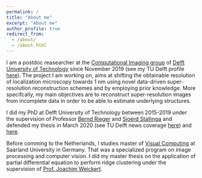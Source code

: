 ```yaml
---
permalink: /
title: "About me"
excerpt: "About me"
author_profile: true
redirect_from: 
  - /about/
  - /about.html
---
```


I am a postdoc reasearcher at the [Computational Imaging group](https://www.tudelft.nl/en/faculty-of-applied-sciences/about-faculty/departments/imphys/research/life-sciences) of [Delft University of Technology](https://www.tudelft.nl/en/) since November 2019 (see my TU Delft profile [here](https://research.tudelft.nl/en/persons/h-heydarian)). The project I am working on, aims at shifting the obtainable resolution of localization microscopy towards 1 nm using novel data-driven super-resolution reconstruction schemes and by employing prior knowledge. More specifcally, my main objectives are to reconstruct super-resolution images from incomplete data in order to be able to estimate underlying structures.

I did my PhD at Delft University of Technology between 2015-2019 under the supervision of Professor [Bernd Rieger](http://homepage.tudelft.nl/z63s8/) and [Sjoerd Stallinga](https://homepage.tudelft.nl/99s1c/) and defended my thesis in March 2020 (see TU Delft news coverage [here](https://www.tudelft.nl/en/2020/tnw/hamidreza-heydarian-successfully-defended-his-phd-thesis)) and [here](https://twitter.com/tudelft/status/1239953066968911874). 

Before comming to the Netherlands, I studies master of [Visual Computing](http://www.master-visual-computing.de/) at Saarland University in Germany. That was a specialized program on image processing and computer vision. I did my master thesis on the application of partial differential equation to perform ridge clustering under the supervision of [Prof. Joachim Weickert](https://www.mia.uni-saarland.de/weickert/index.shtml).
